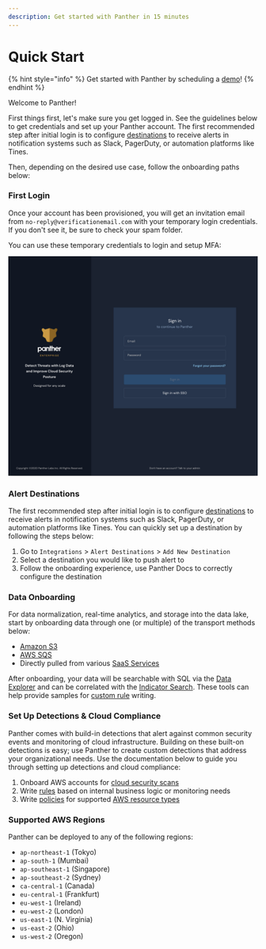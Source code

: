 ```yaml
---
description: Get started with Panther in 15 minutes
---
```


# Quick Start

{% hint style="info" %}
Get started with Panther by scheduling a [demo](https://runpanther.io/request-a-demo/)!
{% endhint %}

Welcome to Panther!

First things first, let's make sure you get logged in. See the guidelines below to get credentials and set up your Panther account. The first recommended step after initial login is to configure [destinations](https://docs.runpanther.io/destinations) to receive alerts in notification systems such as Slack, PagerDuty, or automation platforms like Tines.

Then, depending on the desired use case, follow the onboarding paths below:

### First Login

Once your account has been provisioned, you will get an invitation email from `no-reply@verificationemail.com` with your temporary login credentials. If you don't see it, be sure to check your spam folder.

You can use these temporary credentials to login and setup MFA:

![Login Screen](.gitbook/assets/quick-start-login.png)

### Alert Destinations

The first recommended step after initial login is to configure [destinations](https://docs.runpanther.io/destinations) to receive alerts in notification systems such as Slack, PagerDuty, or automation platforms like Tines. You can quickly set up a destination by following the steps below:

1. Go to  `Integrations` &gt; `Alert Destinations` &gt; `Add New Destination`
2. Select a destination you would like to push alert to
3. Follow the onboarding experience, use Panther Docs to correctly configure the destination

### Data Onboarding

For data normalization, real-time analytics, and storage into the data lake, start by onboarding data through one \(or multiple\) of the transport methods below:

* [Amazon S3](https://docs.runpanther.io/data-onboarding/data-transports/s3)
* [AWS SQS](https://docs.runpanther.io/data-onboarding/data-transports/sqs)
* Directly pulled from various [SaaS Services](https://docs.runpanther.io/data-onboarding/saas-logs)

After onboarding, your data will be searchable with SQL via the [Data Explorer](https://docs.runpanther.io/data-analytics/data-explorer) and can be correlated with the [Indicator Search](https://docs.runpanther.io/data-analytics/indicator-search). These tools can help provide samples for [custom rule](https://docs.runpanther.io/writing-detections/rules) writing.

### Set Up Detections & Cloud Compliance

Panther comes with build-in detections that alert against common security events and monitoring of cloud infrastructure. Building on these built-on detections is easy; use Panther to create custom detections that address your organizational needs. Use the documentation below to guide you through setting up detections and cloud compliance:

1. Onboard AWS accounts for [cloud security scans](https://docs.runpanther.io/data-onboarding/setup-cloud-accounts)
2. Write [rules](https://docs.runpanther.io/writing-detections/rules) based on internal business logic or monitoring needs
3. Write [policies](https://docs.runpanther.io/writing-detections/policies) for supported [AWS resource types](https://docs.runpanther.io/resources)

### Supported AWS Regions

Panther can be deployed to any of the following regions:

* `ap-northeast-1` \(Tokyo\)
* `ap-south-1` \(Mumbai\)
* `ap-southeast-1` \(Singapore\)
* `ap-southeast-2` \(Sydney\)
* `ca-central-1` \(Canada\)
* `eu-central-1` \(Frankfurt\)
* `eu-west-1` \(Ireland\)
* `eu-west-2` \(London\)
* `us-east-1` \(N. Virginia\)
* `us-east-2` \(Ohio\)
* `us-west-2` \(Oregon\)

